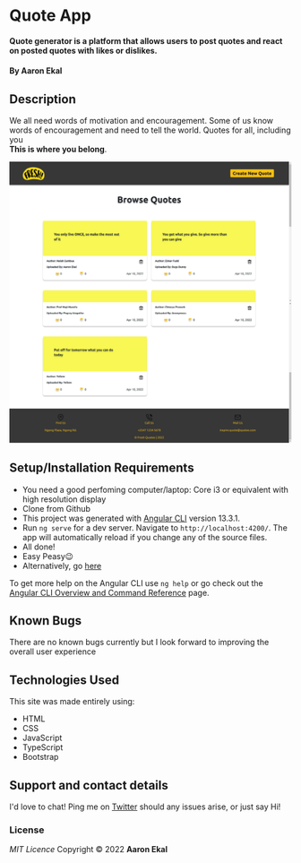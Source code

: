 # Quote App

#### Quote generator is a platform that allows users to post quotes and react on posted quotes with likes or dislikes.

#### By **Aaron Ekal**

## Description

We all need words of motivation and encouragement. Some of us know words of encouragement and need to tell the world. Quotes for all, including you<br> <strong>This is where you belong</strong>.

![Landing page screenshot](./src/assets/img/screenshot-project.png "Fresh Quotes")

## Setup/Installation Requirements

- You need a good perfoming computer/laptop: Core i3 or equivalent with high resolution display
- Clone from Github
- This project was generated with [Angular CLI](https://github.com/angular/angular-cli) version 13.3.1.
- Run `ng serve` for a dev server. Navigate to `http://localhost:4200/`. The app will automatically reload if you change any of the source files.
- All done!
- Easy Peasy😉
- Alternatively, go [here](https://github.com/Aaron-Ekal/pizza-ip/)

To get more help on the Angular CLI use `ng help` or go check out the [Angular CLI Overview and Command Reference](https://angular.io/cli) page.

## Known Bugs

There are no known bugs currently but I look forward to improving the overall user experience

## Technologies Used

This site was made entirely using:

- HTML
- CSS
- JavaScript
- TypeScript
- Bootstrap

## Support and contact details

I'd love to chat! Ping me on [Twitter](https://twitter.com/aaronekal) should any issues arise, or just say Hi!

### License

_MIT Licence_
Copyright &copy; 2022 **Aaron Ekal**

